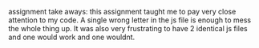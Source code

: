 assignment take aways: this assignment taught me to pay very close attention to my code. A single wrong letter in the js file is enough to mess the whole thing up. It was also very frustrating to have 2 identical js files and one would work and one wouldnt.
